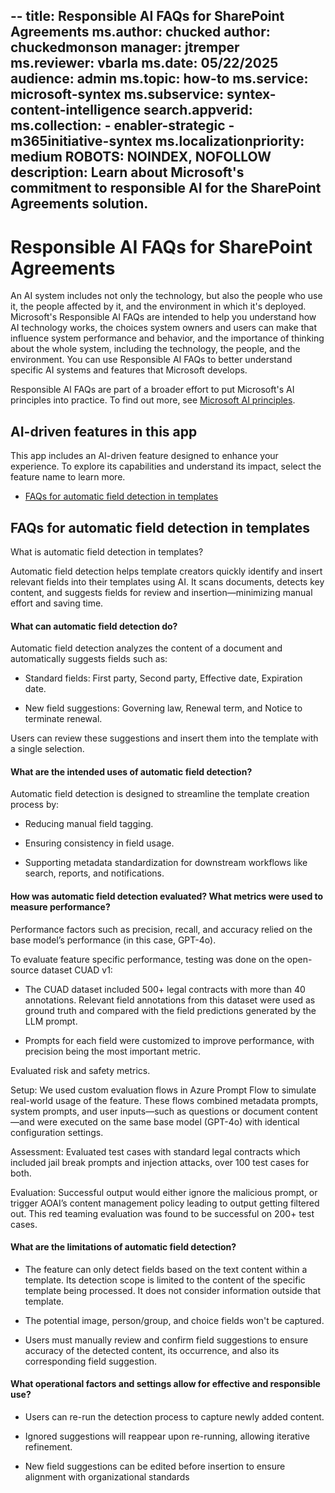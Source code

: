 --
title: Responsible AI FAQs for SharePoint Agreements
ms.author: chucked
author: chuckedmonson
manager: jtremper
ms.reviewer: vbarla
ms.date: 05/22/2025
audience: admin
ms.topic: how-to
ms.service: microsoft-syntex
ms.subservice: syntex-content-intelligence
search.appverid: 
ms.collection: 
    - enabler-strategic
    - m365initiative-syntex
ms.localizationpriority:  medium
ROBOTS: NOINDEX, NOFOLLOW
description: Learn about Microsoft's commitment to responsible AI for the SharePoint Agreements solution.
---

# Responsible AI FAQs for SharePoint Agreements

An AI system includes not only the technology, but also the people who use it, the people affected by it, and the environment in which it's deployed. Microsoft's Responsible AI FAQs are intended to help you understand how AI technology works, the choices system owners and users can make that influence system performance and behavior, and the importance of thinking about the whole system, including the technology, the people, and the environment. You can use Responsible AI FAQs to better understand specific AI systems and features that Microsoft develops.

Responsible AI FAQs are part of a broader effort to put Microsoft's AI principles into practice. To find out more, see [Microsoft AI principles](https://www.microsoft.com/ai/responsible-ai).

## AI-driven features in this app

This app includes an AI-driven feature designed to enhance your experience. To explore its capabilities and understand its impact, select the feature name to learn more.

- [FAQs for automatic field detection in templates](#faqs-for-automatic-field-detection-in-templates)

## FAQs for automatic field detection in templates

What is automatic field detection in templates?

Automatic field detection helps template creators quickly identify and insert relevant fields into their templates using AI. It scans documents, detects key content, and suggests fields for review and insertion—minimizing manual effort and saving time.

#### What can automatic field detection do?

Automatic field detection analyzes the content of a document and automatically suggests fields such as:

- Standard fields: First party, Second party, Effective date, Expiration date.

- New field suggestions: Governing law, Renewal term, and Notice to terminate renewal.

Users can review these suggestions and insert them into the template with a single selection.

#### What are the intended uses of automatic field detection?

Automatic field detection is designed to streamline the template creation process by:

- Reducing manual field tagging.

- Ensuring consistency in field usage.

- Supporting metadata standardization for downstream workflows like search, reports, and notifications.

#### How was automatic field detection evaluated? What metrics were used to measure performance?

Performance factors such as precision, recall, and accuracy relied on the base model’s performance (in this case, GPT-4o).

To evaluate feature specific performance, testing was done on the open-source dataset CUAD v1:

- The CUAD dataset included 500+ legal contracts with more than 40 annotations. Relevant field annotations from this dataset were used as ground truth and compared with the field predictions generated by the LLM prompt.

- Prompts for each field were customized to improve performance, with precision being the most important metric.

Evaluated risk and safety metrics.

Setup: We used custom evaluation flows in Azure Prompt Flow to simulate real-world usage of the feature. These flows combined metadata prompts, system prompts, and user inputs—such as questions or document content—and were executed on the same base model (GPT-4o) with identical configuration settings.

Assessment: Evaluated test cases with standard legal contracts which included jail break prompts and injection attacks, over 100 test cases for both.

Evaluation: Successful output would either ignore the malicious prompt, or trigger AOAI’s content management policy leading to output getting filtered out. This red teaming evaluation was found to be successful on 200+ test cases.

#### What are the limitations of automatic field detection?

- The feature can only detect fields based on the text content within a template. Its detection scope is limited to the content of the specific template being processed. It does not consider information outside that template.

- The potential image, person/group, and choice fields won't be captured.

- Users must manually review and confirm field suggestions to ensure accuracy of the detected content, its occurrence, and also its corresponding field suggestion.

#### What operational factors and settings allow for effective and responsible use?

- Users can re-run the detection process to capture newly added content.

- Ignored suggestions will reappear upon re-running, allowing iterative refinement.

- New field suggestions can be edited before insertion to ensure alignment with organizational standards
